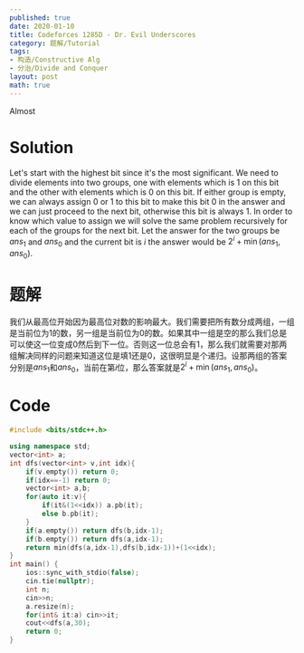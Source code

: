 ```yaml
---
published: true
date: 2020-01-10
title: Codeforces 1285D - Dr. Evil Underscores
category: 题解/Tutorial
tags: 
- 构造/Constructive Alg
- 分治/Divide and Conquer
layout: post
math: true
---
```

Almost
<!--more-->
# Solution

Let's start with the highest bit since it's the most significant. We need to divide elements into two groups, one with elements which is $1$ on this bit and the other with elements which is $0$ on this bit. If either group is empty, we can always assign 0 or 1 to this bit to make this bit 0 in the answer and we can just proceed to the next bit, otherwise this bit is always 1. In order to know which value to assign we will solve the same problem recursively for each of the groups for the next bit. Let the answer for the two groups be $ans_1$ and $ans_0$ and the current bit is $i$ the answer would be $2^i+\min(ans_1,ans_0)$.

# 题解

我们从最高位开始因为最高位对数的影响最大。我们需要把所有数分成两组，一组是当前位为1的数，另一组是当前位为0的数。如果其中一组是空的那么我们总是可以使这一位变成0然后到下一位。否则这一位总会有1，那么我们就需要对那两组解决同样的问题来知道这位是填1还是0，这很明显是个递归。设那两组的答案分别是$ans_1$和$ans_0$，当前在第$i$位，那么答案就是$2^i+\min(ans_1,ans_0)$。

# Code

```cpp
#include <bits/stdc++.h>

using namespace std;
vector<int> a;
int dfs(vector<int> v,int idx){
    if(v.empty()) return 0;
    if(idx==-1) return 0;
    vector<int> a,b;
    for(auto it:v){
        if(it&(1<<idx)) a.pb(it);
        else b.pb(it);
    }
    if(a.empty()) return dfs(b,idx-1);
    if(b.empty()) return dfs(a,idx-1);
    return min(dfs(a,idx-1),dfs(b,idx-1))+(1<<idx);
}
int main() {
    ios::sync_with_stdio(false);
    cin.tie(nullptr);
	int n;
    cin>>n;
    a.resize(n);
    for(int& it:a) cin>>it;
    cout<<dfs(a,30);
    return 0;
}
```